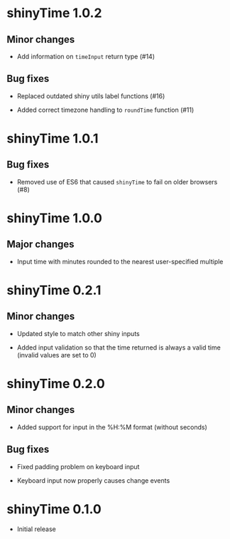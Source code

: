# shinyTime 1.0.2

## Minor changes

- Add information on `timeInput` return type (#14)

## Bug fixes

- Replaced outdated shiny utils label functions (#16)

- Added correct timezone handling to `roundTime` function (#11)

# shinyTime 1.0.1

## Bug fixes

- Removed use of ES6 that caused `shinyTime` to fail on older browsers (#8)

# shinyTime 1.0.0

## Major changes 

- Input time with minutes rounded to the nearest user-specified multiple

# shinyTime 0.2.1

## Minor changes

- Updated style to match other shiny inputs

- Added input validation so that the time returned is always a valid 
time (invalid values are set to 0)

# shinyTime 0.2.0

## Minor changes

- Added support for input in the %H:%M format (without seconds)

## Bug fixes

- Fixed padding problem on keyboard input

- Keyboard input now properly causes change events

# shinyTime 0.1.0

- Initial release
